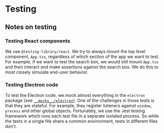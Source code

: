# Testing

## Notes on testing

### Testing React components

We use `@testing-library/react`. We try to always mount the top level component,
`App.tsx`, regardless of which section of the app we want to test. For example,
if we want to test the search box, we would still mount `App.tsx` and then
interact and make assertions against the search box. We do this to most closely
simulate end-user behavior.

### Testing Electron code

To test the Electron code, we mock almost everything in the `electron` package
(see [`__mocks__/electron`](./__mocks__/electron)). One of the challenges in
those tests is that they are stateful. For example, they register listeners
against `window`, `process` and other global objects. Fortunately, we use the
Jest testing framework which runs each test file in a separate isolated process.
So while the tests in a single file share a common environment, tests in
different files don't.
